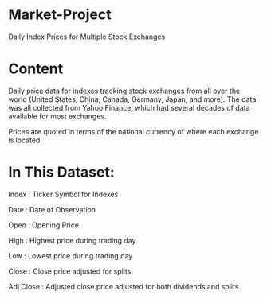 # Market-Project
Daily Index Prices for Multiple Stock Exchanges 
# Content
Daily price data for indexes tracking stock exchanges from all over the world (United States, China, Canada, Germany, Japan, and more). The data was all collected from Yahoo Finance, which had several decades of data available for most exchanges.

Prices are quoted in terms of the national currency of where each exchange is located.
# In This Dataset:
Index : Ticker Symbol for Indexes

Date : Date of Observation

Open : Opening Price

High : Highest price during trading day

Low : Lowest price during trading day

Close : Close price adjusted for splits

Adj Close : Adjusted close price adjusted for both dividends and splits

